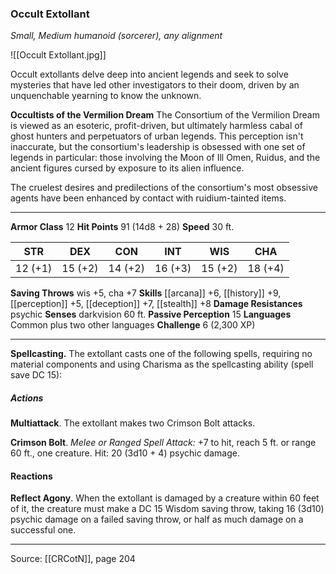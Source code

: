 ### Occult Extollant
_Small, Medium humanoid (sorcerer), any alignment_

![[Occult Extollant.jpg]]

Occult extollants delve deep into ancient legends and seek to solve mysteries that have led other investigators to their doom, driven by an unquenchable yearning to know the unknown.


**Occultists of the Vermilion Dream** The Consortium of the Vermilion Dream is viewed as an esoteric, profit-driven, but ultimately harmless cabal of ghost hunters and perpetuators of urban legends. This perception isn't inaccurate, but the consortium's leadership is obsessed with one set of legends in particular: those involving the Moon of Ill Omen, Ruidus, and the ancient figures cursed by exposure to its alien influence.

The cruelest desires and predilections of the consortium's most obsessive agents have been enhanced by contact with ruidium-tainted items.





---

**Armor Class** 12
**Hit Points** 91 (14d8 + 28)
**Speed** 30 ft.

| STR     | DEX     | CON     | INT     | WIS     | CHA     |
|---------|---------|---------|---------|---------|---------|
| 12 (+1) | 15 (+2) | 14 (+2) | 16 (+3) | 15 (+2) | 18 (+4) |

**Saving Throws** wis +5, cha +7
**Skills** [[arcana]] +6, [[history]] +9, [[perception]] +5, [[deception]] +7, [[stealth]] +8
**Damage Resistances** psychic
**Senses** darkvision 60 ft.
**Passive Perception** 15
**Languages** Common plus two other languages
**Challenge** 6 (2,300 XP)

---

**Spellcasting.** The extollant casts one of the following spells, requiring no material components and using Charisma as the spellcasting ability (spell save DC 15):

##### Actions
**Multiattack**. The extollant makes two Crimson Bolt attacks.

**Crimson Bolt**. _Melee or Ranged Spell Attack:_ +7 to hit, reach 5 ft. or range 60 ft., one creature. Hit: 20 (3d10 + 4) psychic damage.

#### Reactions
**Reflect Agony**. When the extollant is damaged by a creature within 60 feet of it, the creature must make a DC 15 Wisdom saving throw, taking 16 (3d10) psychic damage on a failed saving throw, or half as much damage on a successful one.


---

Source: [[CRCotN]], page 204